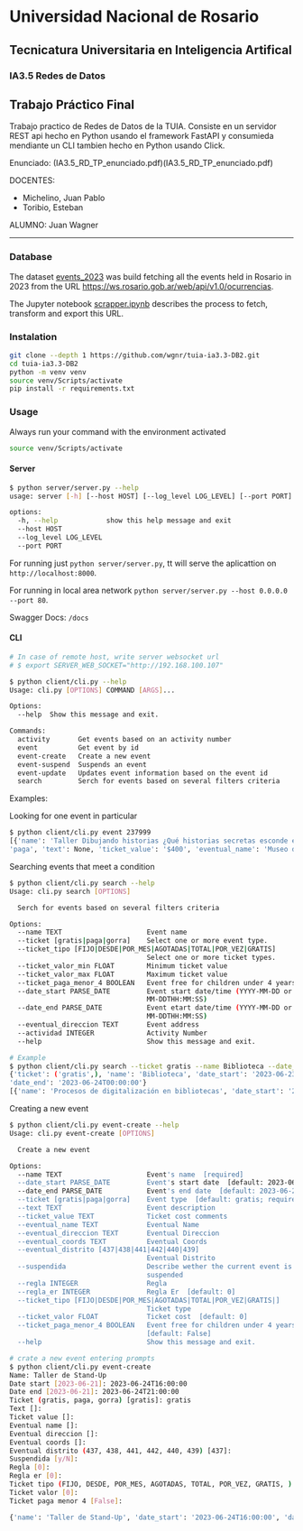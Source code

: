# Universidad Nacional de Rosario
## Tecnicatura Universitaria en Inteligencia Artifical
### IA3.5 Redes de Datos
## Trabajo Práctico Final

Trabajo practico de Redes de Datos de la TUIA. Consiste en un servidor REST api hecho en Python usando el framework FastAPI y consumieda mendiante un CLI tambien hecho en Python usando Click.

Enunciado: (IA3.5_RD_TP_enunciado.pdf)(IA3.5_RD_TP_enunciado.pdf)

DOCENTES:
- Michelino, Juan Pablo
- Toribio, Esteban

ALUMNO: Juan Wagner

---

### Database

The dataset [events_2023](events_2023.parquet) was build fetching all the events held in Rosario in 2023 from the URL https://ws.rosario.gob.ar/web/api/v1.0/ocurrencias. 

The Jupyter notebook [scrapper.ipynb](scrapper.ipynb) describes the process to fetch, transform and export this URL.

### Instalation
```bash
git clone --depth 1 https://github.com/wgnr/tuia-ia3.3-DB2.git
cd tuia-ia3.3-DB2
python -m venv venv
source venv/Scripts/activate
pip install -r requirements.txt
```

### Usage
Always run your command with the environment activated
```bash
source venv/Scripts/activate
```

#### Server
```bash
$ python server/server.py --help
usage: server [-h] [--host HOST] [--log_level LOG_LEVEL] [--port PORT]

options:
  -h, --help            show this help message and exit
  --host HOST
  --log_level LOG_LEVEL
  --port PORT
```

For running just `python server/server.py`, tt will serve the aplicattion on `http://localhost:8000`.


For running in local area network `python server/server.py --host 0.0.0.0 --port 80`.


Swagger Docs: `/docs`


#### CLI

```bash
# In case of remote host, write server websocket url
# $ export SERVER_WEB_SOCKET="http://192.168.100.107"

$ python client/cli.py --help
Usage: cli.py [OPTIONS] COMMAND [ARGS]...

Options:
  --help  Show this message and exit.

Commands:
  activity       Get events based on an activity number
  event          Get event by id
  event-create   Create a new event
  event-suspend  Suspends an event
  event-update   Updates event information based on the event id
  search         Serch for events based on several filters criteria
```

Examples:

Looking for one event in particular
```bash
$ python client/cli.py event 237999
[{'name': 'Taller Dibujando historias ¿Qué historias secretas esconde el Estevez?', 'date_start': '2023-07-28T15:00:00', 'date_end': '2023-07-28T17:00:00', 'ticket': 
'paga', 'text': None, 'ticket_value': '$400', 'eventual_name': 'Museo de Arte Decorativo Firma y Odilo Estevez', 'eventual_direccion': 'SANTA FE 748', 'eventual_coords': '5440805.12347424,6354961.3519457', 'eventual_distrito': '437', 'suspendida': False, 'actividad': 237998, 'regla': 0, 'regla_er': None, 'ticket_tipo': 'FIJO', 'ticket_valor': 400.0, 'ticket_paga_menor_4': True, 'id': 237999}]
```

Searching events that meet a condition
```bash
$ python client/cli.py search --help
Usage: cli.py search [OPTIONS]

  Serch for events based on several filters criteria

Options:
  --name TEXT                     Event name
  --ticket [gratis|paga|gorra]    Select one or more event type.
  --ticket_tipo [FIJO|DESDE|POR_MES|AGOTADAS|TOTAL|POR_VEZ|GRATIS]
                                  Select one or more ticket types.
  --ticket_valor_min FLOAT        Minimum ticket value
  --ticket_valor_max FLOAT        Maximum ticket value
  --ticket_paga_menor_4 BOOLEAN   Event free for children under 4 years-old
  --date_start PARSE_DATE         Event start date/time (YYYY-MM-DD or YYYY-
                                  MM-DDTHH:MM:SS)
  --date_end PARSE_DATE           Event etart date/time (YYYY-MM-DD or YYYY-
                                  MM-DDTHH:MM:SS)
  --eventual_direccion TEXT       Event address
  --actividad INTEGER             Activity Number
  --help                          Show this message and exit.
```
```bash
# Example
$ python client/cli.py search --ticket gratis --name Biblioteca --date_start 2023-06-23 --date_end 2023-06-24
{'ticket': ('gratis',), 'name': 'Biblioteca', 'date_start': '2023-06-23T00:00:00', 
'date_end': '2023-06-24T00:00:00'}
[{'name': 'Procesos de digitalización en bibliotecas', 'date_start': '2023-06-23T18:00:00', 'date_end': '2023-06-23T20:00:00', 'ticket': 'gratis', 'text': None, 'ticket_value': None, 'eventual_name': 'Biblioteca Argentina Dr. Juan Álvarez', 'eventual_direccion': 'ROCA PTE. JULIO ARGENTINO 731', 'eventual_coords': '5439709.56,6355215.2', 'eventual_distrito': '437', 'suspendida': False, 'actividad': 233651, 'regla': 0, 'regla_er': None, 'ticket_tipo': None, 'ticket_valor': 0.0, 'ticket_paga_menor_4': True, 'id': 233655}]
```

Creating a new event
```bash
$ python client/cli.py event-create --help
Usage: cli.py event-create [OPTIONS]

  Create a new event

Options:
  --name TEXT                     Event's name  [required]
  --date_start PARSE_DATE         Event's start date  [default: 2023-06-20]
  --date_end PARSE_DATE           Event's end date  [default: 2023-06-20]
  --ticket [gratis|paga|gorra]    Event type  [default: gratis; required]
  --text TEXT                     Event description
  --ticket_value TEXT             Ticket cost comments
  --eventual_name TEXT            Eventual Name
  --eventual_direccion TEXT       Eventual Direccion
  --eventual_coords TEXT          Eventual Coords
  --eventual_distrito [437|438|441|442|440|439]
                                  Eventual Distrito
  --suspendida                    Describe wether the current event is
                                  suspended
  --regla INTEGER                 Regla
  --regla_er INTEGER              Regla Er  [default: 0]
  --ticket_tipo [FIJO|DESDE|POR_MES|AGOTADAS|TOTAL|POR_VEZ|GRATIS|]
                                  Ticket type
  --ticket_valor FLOAT            Ticket cost  [default: 0]
  --ticket_paga_menor_4 BOOLEAN   Event free for children under 4 years-old
                                  [default: False]
  --help                          Show this message and exit.
```
```bash
# crate a new event entering prompts
$ python client/cli.py event-create
Name: Taller de Stand-Up
Date start [2023-06-21]: 2023-06-24T16:00:00
Date end [2023-06-21]: 2023-06-24T21:00:00
Ticket (gratis, paga, gorra) [gratis]: gratis
Text []: 
Ticket value []: 
Eventual name []: 
Eventual direccion []: 
Eventual coords []: 
Eventual distrito (437, 438, 441, 442, 440, 439) [437]: 
Suspendida [y/N]: 
Regla [0]: 
Regla er [0]: 
Ticket tipo (FIJO, DESDE, POR_MES, AGOTADAS, TOTAL, POR_VEZ, GRATIS, ) []: 
Ticket valor [0]: 
Ticket paga menor 4 [False]:      

{'name': 'Taller de Stand-Up', 'date_start': '2023-06-24T16:00:00', 'date_end': '2023-06-24T21:00:00', 'ticket': 'gratis', 'text': None, 'ticket_value': None, 'eventual_name': None, 'eventual_direccion': None, 'eventual_coords': None, 'eventual_distrito': '437', 'suspendida': False, 'actividad': 238001, 'regla': 0, 'regla_er': None, 'ticket_tipo': None, 'ticket_valor': None, 'ticket_paga_menor_4': True, 'id': 238002}
```
